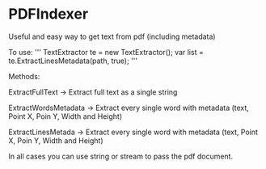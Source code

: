 # PDFIndexer

Useful and easy way to get text from pdf (including metadata)

To use:
'''
            TextExtractor te = new TextExtractor();
            var list = te.ExtractLinesMetadata(path, true);
'''



Methods:

ExtractFullText -> Extract full text as a single string

ExtractWordsMetadata -> Extract every single word with metadata (text, Point X, Poin Y, Width and Height)

ExtractLinesMetada -> Extract every single word with metadata (text, Point X, Poin Y, Width and Height)


In all cases you can use string or stream to pass the pdf document.
